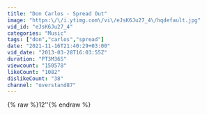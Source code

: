 ```yaml
---
title: "Don Carlos - Spread Out"
image: "https:\/\/i.ytimg.com\/vi\/eJsK6Ju27_4\/hqdefault.jpg"
vid_id: "eJsK6Ju27_4"
categories: "Music"
tags: ["don","carlos","spread"]
date: "2021-11-16T21:40:29+03:00"
vid_date: "2013-03-28T16:03:55Z"
duration: "PT3M36S"
viewcount: "150578"
likeCount: "1082"
dislikeCount: "38"
channel: "overstand87"
---
```

{% raw %}12''{% endraw %}
